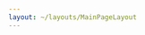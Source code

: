 ```yaml
---
layout: ~/layouts/MainPageLayout
---
```


<template v-slot:title>

## Media

</template>

<submenu>

<template v-slot:content-center>

<g-link orange to="/media/blog">Blog</g-link>

<g-link blue to="/media/videos">Videos</g-link>

<g-link yellow to="/media/podcast">Podcasts</g-link>

<g-link red to="/media/brand">Brand</g-link>

<!-- <g-link green to="/media/community-content">Community Content</g-link> -->

</template>

<template v-slot:sub-content>

Podcast Content

</template>

</submenu>